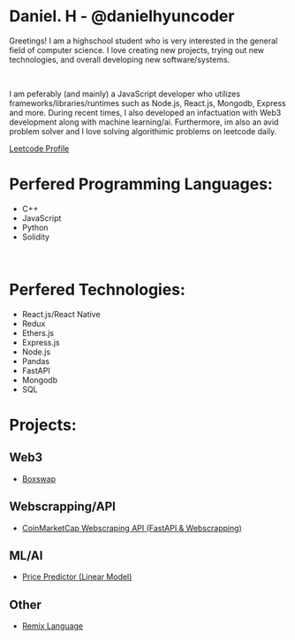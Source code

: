 <h1 color="blue">Daniel. H - @danielhyuncoder</h1>
<p>
  Greetings! I am a highschool student who is very interested in the general field of computer science. I love creating new projects, trying out new technologies, and overall developing new software/systems.
</p>
<br />
<p>
   I am peferably (and mainly) a JavaScript developer who utilizes frameworks/libraries/runtimes such as Node.js, React.js, Mongodb, Express and more. During recent times, I also developed an infactuation with Web3 development along with machine learning/ai. Furthermore, im also an avid problem solver and I love solving algorithimic problems on leetcode daily.
</p>
<p><a href="https://leetcode.com/DanCodesJS/">Leetcode Profile</a></p>
<h1>Perfered Programming Languages: </h1>
<ul>
  <li>C++</li>
  <li>JavaScript</li>
  <li>Python</li>
  <li>Solidity</li>
</ul>
<br/>
<h1>Perfered Technologies: </h1>
<ul>
  <li>React.js/React Native</li>
  <li>Redux</li>
  <li>Ethers.js</li>
  <li>Express.js</li>
  <li>Node.js</li>
  <li>Pandas</li>
  <li>FastAPI</li>
  <li>Mongodb</li>
  <li>SQL</li>
</ul>
<h1>Projects:</h1>
<h2>Web3</h2>
<ul>
  <li><a href="https://github.com/danielhyuncoder/BoxSwap">Boxswap</a></li>
</ul>
<h2>Webscrapping/API</h2>
<ul>
  <li><a href="https://github.com/danielhyuncoder/coinmarketcapwebscrapper">CoinMarketCap Webscraping API (FastAPI & Webscrapping)</a></li>
</ul>
<h2>ML/AI</h2>
<ul>
  <li><a href="https://github.com/danielhyuncoder/LinearPricePredictor/tree/main">Price Predictor (Linear Model)</a></li>
</ul>
<h2>Other</h2>
<ul>
  <li><a href="https://github.com/danielhyuncoder/RemixProgrammingLanguage">Remix Language</a></li>
</ul>

<!--
**danielhyuncoder/danielhyuncoder** is a ✨ _special_ ✨ repository because its `README.md` (this file) appears on your GitHub profile.

Here are some ideas to get you started:

- 🔭 I’m currently working on ...
- 🌱 I’m currently learning ...
- 👯 I’m looking to collaborate on ...
- 🤔 I’m looking for help with ...
- 💬 Ask me about ...
- 📫 How to reach me: ...
- 😄 Pronouns: ...
- ⚡ Fun fact: ...
-->
